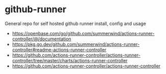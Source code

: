 # github-runner
General repo for self hosted github runner install, config and usage

- https://openbase.com/go/github.com/summerwind/actions-runner-controller/@/documentation
- https://pkg.go.dev/github.com/summerwind/actions-runner-controller#readme-actions-runner-controller
- https://github.com/actions-runner-controller/actions-runner-controller/tree/master/charts/actions-runner-controller
- https://github.com/actions-runner-controller/actions-runner-controller
